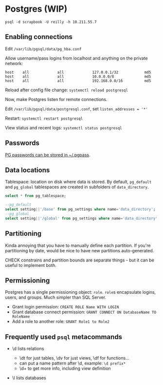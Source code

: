 # Postgres (WIP)

`psql -d scrapbook -U reilly -h 10.211.55.7`

## Enabling connections

Edit `/var/lib/pgsql/data/pg_hba.conf`

Allow username/pass logins from localhost and anything on the private network: 
```
host    all             all             127.0.0.1/32            md5
host    all             all             10.0.0.0/8              md5
host    all             all             192.168.0.0/16          md5
```

Reload after config file change: `systemctl reload postgresql`


Now, make Postgres listen for remote connections.

Edit `/var/lib/pgsql/data/postgresql.conf`, set `listen_addresses = '*'`

Restart: `systemctl restart postgresql`

View status and recent logs: `systemctl status postgresql`

## Passwords

[PG passwords can be stored in ~/.pgpass](https://www.postgresql.org/docs/8.3/libpq-pgpass.html).

## Data locations

Tablespace: location on disk where data is stored. By default, `pg_default` and `pg_global` tablespaces are created in subfolders of `data_directory`.

```sql
select * from pg_tablespace;
```

```sql
--pg_default
select setting||'/base' from pg_settings where name='data_directory';
--pg_global
select setting||'/global' from pg_settings where name='data_directory';
```

## Partitioning

Kinda annoying that you have to manually define each partition. If you're partitioning by date, would be nice to have new partitions auto-generated.

CHECK constrains and partition bounds are separate things - but it can be useful to implement both.

## Permissioning

Postgres has a single permissioning object: `role`. `role`s encapsulate logins, users, and groups. Much simpler than SQL Server.

* Grant login permission: `CREATE ROLE Name WITH LOGIN`
* Grant database connect permission: `GRANT CONNECT ON DatabaseName TO RoleName`
* Add a role to another role: `GRANT Role1 to Role2`

## Frequently used `psql` metacommands

* \d lists relations
    * \dt for just tables, \dv for just views, \df for functions...
    * can put a name pattern after \d, example: `\d prefix*`
    * \d+ to get more info, including view definition

* \l lists databases
